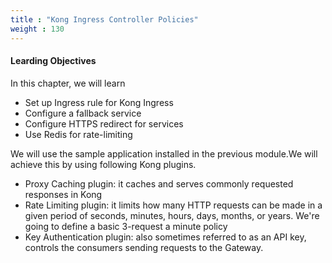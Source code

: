 ```yaml
---
title : "Kong Ingress Controller Policies"
weight : 130
---
```


####  Learding Objectives

In this chapter, we will learn

* Set up Ingress rule for Kong Ingress
* Configure a fallback service
* Configure HTTPS redirect for services
* Use Redis for rate-limiting


We will use the sample application installed in the previous module.We will achieve this by using following Kong plugins.

* Proxy Caching plugin: it caches and serves commonly requested responses in Kong
* Rate Limiting plugin: it limits how many HTTP requests can be made in a given period of seconds, minutes, hours, days, months, or years. We're going to define a basic 3-request a minute policy
* Key Authentication plugin: also sometimes referred to as an API key, controls the consumers sending requests to the Gateway.


